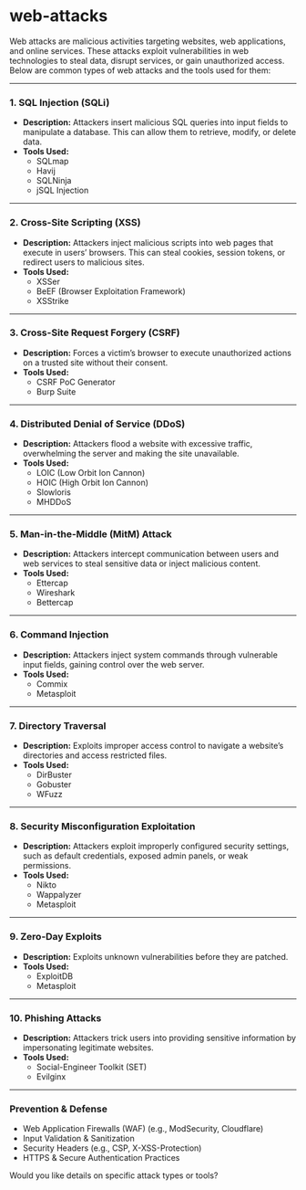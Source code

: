 # web-attacks
Web attacks are malicious activities targeting websites, web applications, and online services. These attacks exploit vulnerabilities in web technologies to steal data, disrupt services, or gain unauthorized access. Below are common types of web attacks and the tools used for them:

---

### **1. SQL Injection (SQLi)**
- **Description:** Attackers insert malicious SQL queries into input fields to manipulate a database. This can allow them to retrieve, modify, or delete data.
- **Tools Used:**
  - SQLmap
  - Havij
  - SQLNinja
  - jSQL Injection  

---

### **2. Cross-Site Scripting (XSS)**
- **Description:** Attackers inject malicious scripts into web pages that execute in users’ browsers. This can steal cookies, session tokens, or redirect users to malicious sites.
- **Tools Used:**
  - XSSer
  - BeEF (Browser Exploitation Framework)
  - XSStrike  

---

### **3. Cross-Site Request Forgery (CSRF)**
- **Description:** Forces a victim’s browser to execute unauthorized actions on a trusted site without their consent.
- **Tools Used:**
  - CSRF PoC Generator
  - Burp Suite  

---

### **4. Distributed Denial of Service (DDoS)**
- **Description:** Attackers flood a website with excessive traffic, overwhelming the server and making the site unavailable.
- **Tools Used:**
  - LOIC (Low Orbit Ion Cannon)
  - HOIC (High Orbit Ion Cannon)
  - Slowloris  
  - MHDDoS  

---

### **5. Man-in-the-Middle (MitM) Attack**
- **Description:** Attackers intercept communication between users and web services to steal sensitive data or inject malicious content.
- **Tools Used:**
  - Ettercap
  - Wireshark
  - Bettercap  

---

### **6. Command Injection**
- **Description:** Attackers inject system commands through vulnerable input fields, gaining control over the web server.
- **Tools Used:**
  - Commix
  - Metasploit  

---

### **7. Directory Traversal**
- **Description:** Exploits improper access control to navigate a website’s directories and access restricted files.
- **Tools Used:**
  - DirBuster
  - Gobuster
  - WFuzz  

---

### **8. Security Misconfiguration Exploitation**
- **Description:** Attackers exploit improperly configured security settings, such as default credentials, exposed admin panels, or weak permissions.
- **Tools Used:**
  - Nikto
  - Wappalyzer
  - Metasploit  

---

### **9. Zero-Day Exploits**
- **Description:** Exploits unknown vulnerabilities before they are patched.
- **Tools Used:**
  - ExploitDB
  - Metasploit  

---

### **10. Phishing Attacks**
- **Description:** Attackers trick users into providing sensitive information by impersonating legitimate websites.
- **Tools Used:**
  - Social-Engineer Toolkit (SET)
  - Evilginx  

---

### **Prevention & Defense**
- Web Application Firewalls (WAF) (e.g., ModSecurity, Cloudflare)
- Input Validation & Sanitization
- Security Headers (e.g., CSP, X-XSS-Protection)
- HTTPS & Secure Authentication Practices  

Would you like details on specific attack types or tools?
